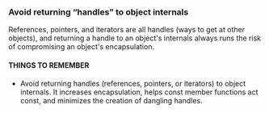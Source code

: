 ### Avoid returning “handles” to object internals
References, pointers, and iterators are all handles (ways to get at other objects), and returning a handle to an object's internals always runs the risk of compromising an object's encapsulation. 

#### THINGS TO REMEMBER
* Avoid returning handles (references, pointers, or iterators) to object internals. It increases encapsulation, helps const member functions act const, and minimizes the creation of dangling handles.
